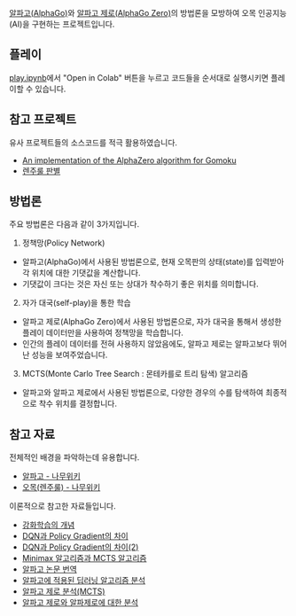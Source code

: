 [알파고(AlphaGo)](https://www.nature.com/articles/nature16961)와 [알파고 제로(AlphaGo Zero)](https://www.nature.com/articles/nature24270)의 방법론을 모방하여 오목 인공지능(AI)을 구현하는 프로젝트입니다.

## 플레이
[play.ipynb](https://github.com/gibiee/omok_AI/blob/master/play.ipynb)에서 "Open in Colab" 버튼을 누르고 코드들을 순서대로 실행시키면 플레이할 수 있습니다.

## 참고 프로젝트
유사 프로젝트들의 소스코드를 적극 활용하였습니다.
- [An implementation of the AlphaZero algorithm for Gomoku](https://github.com/junxiaosong/AlphaZero_Gomoku)
- [렌주룰 판별](https://blog.naver.com/dnpc7848/221506783416)

## 방법론
주요 방법론은 다음과 같이 3가지입니다.
1. 정책망(Policy Network)
  - 알파고(AlphaGo)에서 사용된 방법론으로, 현재 오목판의 상태(state)를 입력받아 각 위치에 대한 기댓값을 계산합니다.
  - 기댓값이 크다는 것은 자신 또는 상대가 착수하기 좋은 위치를 의미합니다.
2. 자가 대국(self-play)을 통한 학습
  - 알파고 제로(AlphaGo Zero)에서 사용된 방법론으로, 자가 대국을 통해서 생성한 플레이 데이터만을 사용하여 정책망을 학습합니다.
  - 인간의 플레이 데이터를 전혀 사용하지 않았음에도, 알파고 제로는 알파고보다 뛰어난 성능을 보여주었습니다.
3. MCTS(Monte Carlo Tree Search : 몬테카를로 트리 탐색) 알고리즘
  - 알파고와 알파고 제로에서 사용된 방법론으로, 다양한 경우의 수를 탐색하여 최종적으로 착수 위치를 결정합니다.

## 참고 자료
전체적인 배경을 파악하는데 유용합니다.
- [알파고 - 나무위키](https://namu.wiki/w/%EC%95%8C%ED%8C%8C%EA%B3%A0)
- [오목(렌주룰) - 나무위키](https://namu.wiki/w/%EC%98%A4%EB%AA%A9?from=%EC%98%A4%EB%AA%A9%28%EA%B2%8C%EC%9E%84%29#s-2.3)

이론적으로 참고한 자료들입니다.
- [강화학습의 개념](https://jeinalog.tistory.com/20)
- [DQN과 Policy Gradient의 차이](https://gist.github.com/ByungSunBae/56009ed6ea31bb91a236e67bcb3245a2)
- [DQN과 Policy Gradient의 차이(2)](https://dnddnjs.gitbooks.io/rl/content/numerical_methods.html)
- [Minimax 알고리즘과 MCTS 알고리즘](https://shuuki4.wordpress.com/2016/03/11/alphago-alphago-pipeline-%ED%97%A4%EC%A7%91%EA%B8%B0/)
- [알파고 논문 번역](https://blog.naver.com/sogangori/220668124217)
- [알파고에 적용된 딥러닝 알고리즘 분석](https://brunch.co.kr/@justinleeanac/2)
- [알파고 제로 분석(MCTS)](https://leekh7411.tistory.com/1?category=768501)
- [알파고 제로와 알파제로에 대한 분석](https://jsideas.net/AlphaZero/)
